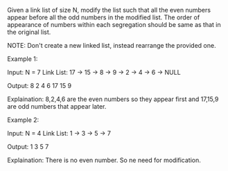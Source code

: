 Given a link list of size N, modify the list such that all the even numbers appear before all the odd numbers in the modified list. The order of appearance of numbers within each segregation should be same as that in the original list.

NOTE: Don't create a new linked list, instead rearrange the provided one.


Example 1:

Input: 
N = 7
Link List:
17 -> 15 -> 8 -> 9 -> 2 -> 4 -> 6 -> NULL

Output: 8 2 4 6 17 15 9

Explaination: 8,2,4,6 are the even numbers 
so they appear first and 17,15,9 are odd 
numbers that appear later.

Example 2:

Input:
N = 4
Link List:
1 -> 3 -> 5 -> 7

Output: 1 3 5 7

Explaination: There is no even number. 
So ne need for modification.